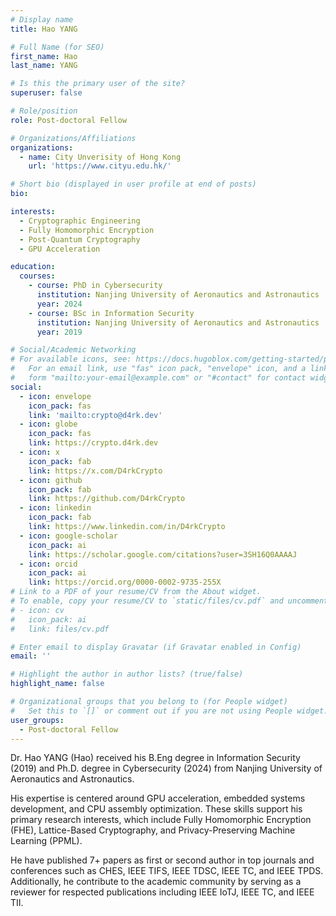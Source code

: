 ```yaml
---
# Display name
title: Hao YANG

# Full Name (for SEO)
first_name: Hao
last_name: YANG

# Is this the primary user of the site?
superuser: false

# Role/position
role: Post-doctoral Fellow

# Organizations/Affiliations
organizations:
  - name: City Unverisity of Hong Kong
    url: 'https://www.cityu.edu.hk/'

# Short bio (displayed in user profile at end of posts)
bio: 

interests:
  - Cryptographic Engineering
  - Fully Homomorphic Encryption
  - Post-Quantum Cryptography
  - GPU Acceleration

education:
  courses:
    - course: PhD in Cybersecurity
      institution: Nanjing University of Aeronautics and Astronautics
      year: 2024
    - course: BSc in Information Security
      institution: Nanjing University of Aeronautics and Astronautics
      year: 2019

# Social/Academic Networking
# For available icons, see: https://docs.hugoblox.com/getting-started/page-builder/#icons
#   For an email link, use "fas" icon pack, "envelope" icon, and a link in the
#   form "mailto:your-email@example.com" or "#contact" for contact widget.
social:
  - icon: envelope
    icon_pack: fas
    link: 'mailto:crypto@d4rk.dev'
  - icon: globe
    icon_pack: fas
    link: https://crypto.d4rk.dev
  - icon: x
    icon_pack: fab
    link: https://x.com/D4rkCrypto
  - icon: github
    icon_pack: fab
    link: https://github.com/D4rkCrypto
  - icon: linkedin
    icon_pack: fab
    link: https://www.linkedin.com/in/D4rkCrypto
  - icon: google-scholar
    icon_pack: ai
    link: https://scholar.google.com/citations?user=3SH16Q0AAAAJ
  - icon: orcid
    icon_pack: ai
    link: https://orcid.org/0000-0002-9735-255X
# Link to a PDF of your resume/CV from the About widget.
# To enable, copy your resume/CV to `static/files/cv.pdf` and uncomment the lines below.
# - icon: cv
#   icon_pack: ai
#   link: files/cv.pdf

# Enter email to display Gravatar (if Gravatar enabled in Config)
email: ''

# Highlight the author in author lists? (true/false)
highlight_name: false

# Organizational groups that you belong to (for People widget)
#   Set this to `[]` or comment out if you are not using People widget.
user_groups:
  - Post-doctoral Fellow
---
```


Dr. Hao YANG (Hao) received his B.Eng degree in Information Security (2019) and Ph.D. degree in Cybersecurity (2024) from Nanjing University of Aeronautics and Astronautics.

His expertise is centered around GPU acceleration, embedded systems development, and CPU assembly optimization. These skills support his primary research interests, which include Fully Homomorphic Encryption (FHE), Lattice-Based Cryptography, and Privacy-Preserving Machine Learning (PPML).

He have published 7+ papers as first or second author in top journals and conferences such as CHES, IEEE TIFS, IEEE TDSC, IEEE TC, and IEEE TPDS. Additionally, he contribute to the academic community by serving as a reviewer for respected publications including IEEE IoTJ, IEEE TC, and IEEE TII.
